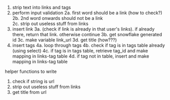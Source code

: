 1. strip text into links and tags
2. perform input validation 
2a. first word should be a link (how to check?)
2b. 2nd word onwards should not be a link  
2c. strip out useless stuff from links 
3. insert link 
3a. (check if link is already in that user's links). if already there, return that link. otherwise continue
3b. get snowflake generated id
3c. make variable link_url
3d. get title (how???)
4. insert tags 
4a. loop through tags
4b. check if tag is in tags table already (using select)
4c. if tag is in tags table, retrieve tag_id and make mapping in links-tag table
4d. if tag not in table, insert and make mapping in links-tag table

helper functions to write
1. check if string is url
2. strip out useless stuff from links
3. get title from url
